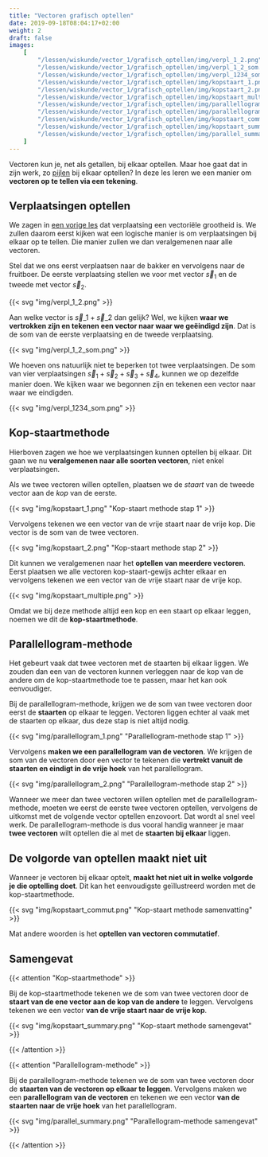 ```yaml
---
title: "Vectoren grafisch optellen"
date: 2019-09-18T08:04:17+02:00
weight: 2
draft: false
images:
    [
        "/lessen/wiskunde/vector_1/grafisch_optellen/img/verpl_1_2.png",
        "/lessen/wiskunde/vector_1/grafisch_optellen/img/verpl_1_2_som.png",
        "/lessen/wiskunde/vector_1/grafisch_optellen/img/verpl_1234_som.png",
        "/lessen/wiskunde/vector_1/grafisch_optellen/img/kopstaart_1.png",
        "/lessen/wiskunde/vector_1/grafisch_optellen/img/kopstaart_2.png",
        "/lessen/wiskunde/vector_1/grafisch_optellen/img/kopstaart_multiple.png",
        "/lessen/wiskunde/vector_1/grafisch_optellen/img/parallellogram_1.png",
        "/lessen/wiskunde/vector_1/grafisch_optellen/img/parallellogram_2.png",
        "/lessen/wiskunde/vector_1/grafisch_optellen/img/kopstaart_commut.png",
        "/lessen/wiskunde/vector_1/grafisch_optellen/img/kopstaart_summary.png",
        "/lessen/wiskunde/vector_1/grafisch_optellen/img/parallel_summary.png",
    ]
---
```


Vectoren kun je, net als getallen, bij elkaar optellen. Maar hoe gaat dat in
zijn werk, zo [pijlen](intro/#een-vector-is-een-pijl) bij elkaar optellen? In
deze les leren we een manier om **vectoren op te tellen via een tekening**.

## Verplaatsingen optellen

We zagen in [een vorige les](vectoriele_grootheden) dat verplaatsing een
vectoriële grootheid is. We zullen daarom eerst kijken wat een logische manier
is om verplaatsingen bij elkaar op te tellen. Die manier zullen we dan
veralgemenen naar alle vectoren.

Stel dat we ons eerst verplaatsen naar de bakker en vervolgens naar de
fruitboer. De eerste verplaatsing stellen we voor met vector $\vec{s}_1$ en de
tweede met vector $\vec{s}_2$.

{{< svg "img/verpl_1_2.png" >}}

Aan welke vector is $\vec{s}\_1 + \vec{s}\_2$ dan gelijk? Wel, we kijken **waar
we vertrokken zijn en tekenen een vector naar waar we geëindigd zijn**. Dat is
de som van de eerste verplaatsing en de tweede verplaatsing.

{{< svg "img/verpl_1_2_som.png" >}}

We hoeven ons natuurlijk niet te beperken tot twee verplaatsingen. De som van
vier verplaatsingen $\vec{s}_1 + \vec{s}_2 + \vec{s}_3 + \vec{s}_4$, kunnen we
op dezelfde manier doen. We kijken waar we begonnen zijn en tekenen een vector
naar waar we eindigden.

{{< svg "img/verpl_1234_som.png" >}}

## Kop-staartmethode

Hierboven zagen we hoe we verplaatsingen kunnen optellen bij elkaar. Dit gaan we
nu **veralgemenen naar alle soorten vectoren**, niet enkel verplaatsingen.

Als we twee vectoren willen optellen, plaatsen we de _staart_ van de tweede
vector aan de _kop_ van de eerste.

{{< svg "img/kopstaart_1.png" "Kop-staart methode stap 1" >}}

Vervolgens tekenen we een vector van de vrije staart naar de vrije kop. Die
vector is de som van de twee vectoren.

{{< svg "img/kopstaart_2.png" "Kop-staart methode stap 2" >}}

Dit kunnen we veralgemenen naar het **optellen van meerdere vectoren**. Eerst
plaatsen we alle vectoren kop-staart-gewijs achter elkaar en vervolgens tekenen
we een vector van de vrije staart naar de vrije kop.

{{< svg "img/kopstaart_multiple.png" >}}

Omdat we bij deze methode altijd een kop en een staart op elkaar leggen, noemen
we dit de **kop-staartmethode**.

## Parallellogram-methode

Het gebeurt vaak dat twee vectoren met de staarten bij elkaar liggen. We zouden
dan een van de vectoren kunnen verleggen naar de kop van de andere om de
kop-staartmethode toe te passen, maar het kan ook eenvoudiger.

Bij de parallellogram-methode, krijgen we de som van twee vectoren door eerst de
**staarten** op elkaar te leggen. Vectoren liggen echter al vaak met de staarten
op elkaar, dus deze stap is niet altijd nodig.

{{< svg "img/parallellogram_1.png" "Parallellogram-methode stap 1" >}}

Vervolgens **maken we een parallellogram van de vectoren**. We krijgen de som
van de vectoren door een vector te tekenen die **vertrekt vanuit de staarten en
eindigt in de vrije hoek** van het parallellogram.

{{< svg "img/parallellogram_2.png" "Parallellogram-methode stap 2" >}}

Wanneer we meer dan twee vectoren willen optellen met de parallellogram-methode,
moeten we eerst de eerste twee vectoren optellen, vervolgens de uitkomst met de
volgende vector optellen enzovoort. Dat wordt al snel veel werk. De
parallellogram-methode is dus vooral handig wanneer je maar **twee vectoren**
wilt optellen die al met de **staarten bij elkaar** liggen.

## De volgorde van optellen maakt niet uit

Wanneer je vectoren bij elkaar optelt, **maakt het niet uit in welke volgorde je
die optelling doet**. Dit kan het eenvoudigste geïllustreerd worden met de
kop-staartmethode.

{{< svg "img/kopstaart_commut.png" "Kop-staart methode samenvatting" >}}

Mat andere woorden is het **optellen van vectoren commutatief**.

## Samengevat

{{< attention "Kop-staartmethode" >}}

Bij de kop-staartmethode tekenen we de som van twee vectoren door de **staart
van de ene vector aan de kop van de andere** te leggen. Vervolgens tekenen we
een vector **van de vrije staart naar de vrije kop**.

{{< svg "img/kopstaart_summary.png" "Kop-staart methode samengevat" >}}

{{< /attention >}}

{{< attention "Parallellogram-methode" >}}

Bij de parallellogram-methode tekenen we de som van twee vectoren door de
**staarten van de vectoren op elkaar te leggen**. Vervolgens maken we een
**parallellogram van de vectoren** en tekenen we een vector **van de staarten
naar de vrije hoek** van het parallellogram.

{{< svg "img/parallel_summary.png" "Parallellogram-methode samengevat" >}}

{{< /attention >}}
